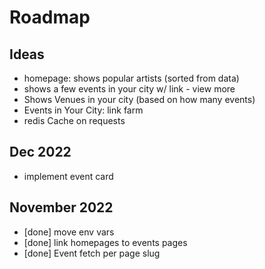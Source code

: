 # Roadmap

## Ideas

- homepage: shows popular artists (sorted from data)
- shows a few events in your city w/ link - view more
- Shows Venues in your city (based on how many events)
- Events in Your City: link farm
- redis Cache on requests

## Dec 2022

- implement event card

## November 2022

- [done] move env vars
- [done] link homepages to events pages
- [done] Event fetch per page slug

